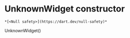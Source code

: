


# UnknownWidget constructor




    *[<Null safety>](https://dart.dev/null-safety)*



UnknownWidget()












